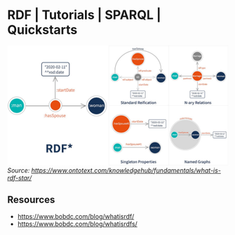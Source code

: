 # RDF | Tutorials | SPARQL | Quickstarts

![RDF](./assets/RDF.jpeg)
*Source: https://www.ontotext.com/knowledgehub/fundamentals/what-is-rdf-star/*

## Resources
- https://www.bobdc.com/blog/whatisrdf/
- https://www.bobdc.com/blog/whatisrdfs/
